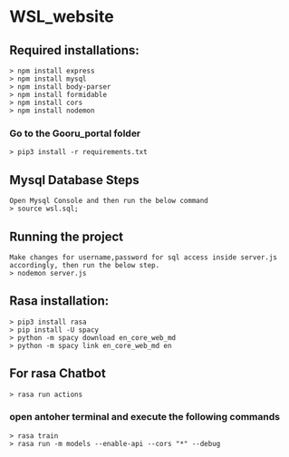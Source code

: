 # WSL_website
## Required installations:
```
> npm install express
> npm install mysql
> npm install body-parser
> npm install formidable
> npm install cors
> npm install nodemon
```
### Go to the Gooru_portal folder
```
> pip3 install -r requirements.txt
```
## Mysql Database Steps
```
Open Mysql Console and then run the below command
> source wsl.sql;
```
## Running the project
```
Make changes for username,password for sql access inside server.js accordingly, then run the below step.
> nodemon server.js
```
## Rasa installation:
```
> pip3 install rasa
> pip install -U spacy
> python -m spacy download en_core_web_md
> python -m spacy link en_core_web_md en
```
## For rasa Chatbot
```
> rasa run actions
```

### open antoher terminal and execute the following commands
```
> rasa train
> rasa run -m models --enable-api --cors "*" --debug
```



